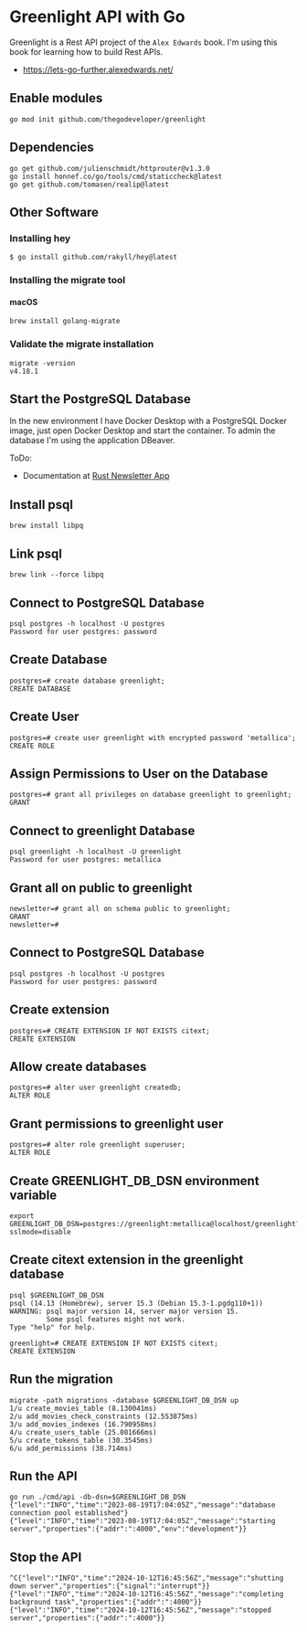 # Greenlight API with Go

Greenlight is a Rest API project of the `Alex Edwards` book. I'm using this book for learning how to build Rest APIs. 

- https://lets-go-further.alexedwards.net/

## Enable modules

```
go mod init github.com/thegodeveloper/greenlight
```

## Dependencies

```
go get github.com/julienschmidt/httprouter@v1.3.0
go install honnef.co/go/tools/cmd/staticcheck@latest
go get github.com/tomasen/realip@latest
```

## Other Software

### Installing hey

```commandline
$ go install github.com/rakyll/hey@latest
```

### Installing the migrate tool

#### macOS

```shell
brew install golang-migrate
```

### Validate the migrate installation

```
migrate -version
v4.18.1
```

## Start the PostgreSQL Database

In the new environment I have Docker Desktop with a PostgreSQL Docker image, just open Docker Desktop and start the container.
To admin the database I'm using the application DBeaver.

ToDo: 
- Documentation at [Rust Newsletter App](https://github.com/therustdeveloper/newsletter)

## Install psql

```shell
brew install libpq
```

## Link psql

```shell
brew link --force libpq
```

## Connect to PostgreSQL Database

```commandline
psql postgres -h localhost -U postgres
Password for user postgres: password
```

## Create Database

```commandline
postgres=# create database greenlight;
CREATE DATABASE
```

## Create User

```commandline
postgres=# create user greenlight with encrypted password 'metallica';
CREATE ROLE
```

## Assign Permissions to User on the Database

```commandline
postgres=# grant all privileges on database greenlight to greenlight;
GRANT
```

## Connect to greenlight Database

```commandline
psql greenlight -h localhost -U greenlight
Password for user postgres: metallica
```

## Grant all on public to greenlight

```commandline
newsletter=# grant all on schema public to greenlight;
GRANT
newsletter=#
```

## Connect to PostgreSQL Database

```commandline
psql postgres -h localhost -U postgres
Password for user postgres: password
```

## Create extension

```commandline
postgres=# CREATE EXTENSION IF NOT EXISTS citext;
CREATE EXTENSION
```

## Allow create databases

```commandline
postgres=# alter user greenlight createdb;
ALTER ROLE
```

## Grant permissions to greenlight user

```commandline
postgres=# alter role greenlight superuser;
ALTER ROLE
```

## Create GREENLIGHT_DB_DSN environment variable

```commandline
export GREENLIGHT_DB_DSN=postgres://greenlight:metallica@localhost/greenlight?sslmode=disable
```

## Create citext extension in the greenlight database

```shell
psql $GREENLIGHT_DB_DSN 
psql (14.13 (Homebrew), server 15.3 (Debian 15.3-1.pgdg110+1))
WARNING: psql major version 14, server major version 15.
         Some psql features might not work.
Type "help" for help.

greenlight=# CREATE EXTENSION IF NOT EXISTS citext;
CREATE EXTENSION
```

## Run the migration

```shell
migrate -path migrations -database $GREENLIGHT_DB_DSN up
1/u create_movies_table (8.130041ms)
2/u add_movies_check_constraints (12.553875ms)
3/u add_movies_indexes (16.790958ms)
4/u create_users_table (25.081666ms)
5/u create_tokens_table (30.3545ms)
6/u add_permissions (38.714ms)
```

## Run the API

```
go run ./cmd/api -db-dsn=$GREENLIGHT_DB_DSN
{"level":"INFO","time":"2023-08-19T17:04:05Z","message":"database connection pool established"}
{"level":"INFO","time":"2023-08-19T17:04:05Z","message":"starting server","properties":{"addr":":4000","env":"development"}}
```

## Stop the API

```commandline
^C{"level":"INFO","time":"2024-10-12T16:45:56Z","message":"shutting down server","properties":{"signal":"interrupt"}}
{"level":"INFO","time":"2024-10-12T16:45:56Z","message":"completing background task","properties":{"addr":":4000"}}
{"level":"INFO","time":"2024-10-12T16:45:56Z","message":"stopped server","properties":{"addr":":4000"}}
```